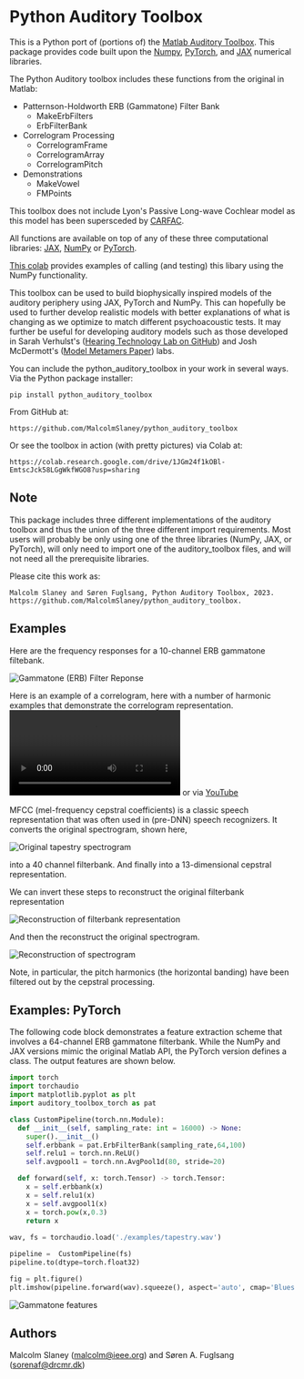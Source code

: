 # Python Auditory Toolbox

This is a Python port of (portions of) the 
[Matlab Auditory Toolbox](https://engineering.purdue.edu/~malcolm/interval/1998-010/). 
This package provides code built upon the 
[Numpy](https://numpy.org/doc/stable/index.html), 
[PyTorch](https://pytorch.org/), and 
[JAX](https://jax.readthedocs.io/en/latest/notebooks/quickstart.html) 
numerical libraries.

The Python Auditory toolbox includes these functions from the original in Matlab:
- Patternson-Holdworth ERB (Gammatone) Filter Bank
  - MakeErbFilters
  - ErbFilterBank
- Correlogram Processing
  - CorrelogramFrame
  - CorrelogramArray
  - CorrelogramPitch
- Demonstrations
  - MakeVowel
  - FMPoints 

This toolbox does not include Lyon's Passive Long-wave Cochlear model as this model
has been supersceded by [CARFAC](https://github.com/google/carfac).

All functions are available on top of any of these three computational libraries: 
[JAX](https://github.com/google/jax), 
[NumPy](https://numpy.org/) or 
[PyTorch](https://pytorch.org/).

[This colab](https://colab.research.google.com/drive/1JGm24f1kOBl-EmtscJck58LGgWkfWGO8#scrollTo=1dB7di7Nv622)
provides examples of calling (and testing) this libary using the NumPy functionality.

This toolbox can be used to build biophysically inspired models of the auditory periphery using JAX, 
PyTorch and NumPy. This can hopefully be used to further develop realistic models with better explanations of 
what is changing as we optimize to match different psychoacoustic tests. It may further be useful for developing 
auditory models such as those developed in Sarah Verhulst's 
([Hearing Technology Lab on GitHub](https://github.com/HearingTechnology)) 
and Josh McDermott's 
([Model Metamers Paper](https://www.nature.com/articles/s41593-023-01442-0)) labs.

You can include the python_auditory_toolbox in your work in several ways.  Via the Python package installer:

	pip install python_auditory_toolbox

From GitHub at:

	https://github.com/MalcolmSlaney/python_auditory_toolbox

Or see the toolbox in action (with pretty pictures) via Colab at:

	https://colab.research.google.com/drive/1JGm24f1kOBl-EmtscJck58LGgWkfWGO8?usp=sharing

## Note
This package includes three different implementations of the auditory toolbox and thus the union
of the three different import requirements. Most users will probably be only using
one of the three libraries (NumPy, JAX, or PyTorch), will only need to import one of the 
auditory_toolbox files, and will not need all the prerequisite libraries.

Please cite this work as:

	Malcolm Slaney and Søren Fuglsang, Python Auditory Toolbox, 2023. https://github.com/MalcolmSlaney/python_auditory_toolbox. 
  
## Examples
Here are the frequency responses for a 10-channel ERB gammatone filtebank.

![Gammatone (ERB) Filter Reponse](python_auditory_toolbox/examples/GammatoneFilterResponse.png)

Here is an example of a correlogram, here with a number of harmonic examples 
that demonstrate the correlogram representation.
<video src="python_auditory_toolbox/examples/DudaVowelsCorrelogram.mp4" controls title="Correlogram Example"></video> 
or via [YouTube](https://youtu.be/kTqhfxHPcVo)

MFCC (mel-frequency cepstral coefficients) is a classic speech representation
that was often used in (pre-DNN) speech recognizers. 
It converts the original spectrogram, shown here, 

![Original tapestry spectrogram](python_auditory_toolbox/examples/TapestrySpectrogram.png)

into a 40 channel filterbank.  And finally into a 13-dimensional cepstral representation.  

We can invert these steps to reconstruct the original filterbank representation

![Reconstruction of filterbank representation](python_auditory_toolbox/examples/TapestryFilterbank.png)

And then the reconstruct the original spectrogram.

![Reconstruction of spectrogram](python_auditory_toolbox/examples/TapestryReconstruction.png)

Note, in particular, the pitch harmonics (the horizontal banding) have been 
filtered out by the cepstral processing.

## Examples: PyTorch
The following code block demonstrates a feature extraction scheme that involves a 
64-channel ERB gammatone filterbank. While the NumPy and JAX versions mimic the original
Matlab API, the PyTorch version defines a class. The output features are shown below.

```python
import torch
import torchaudio
import matplotlib.pyplot as plt
import auditory_toolbox_torch as pat

class CustomPipeline(torch.nn.Module):
  def __init__(self, sampling_rate: int = 16000) -> None:
    super().__init__()
    self.erbbank = pat.ErbFilterBank(sampling_rate,64,100)
    self.relu1 = torch.nn.ReLU()
    self.avgpool1 = torch.nn.AvgPool1d(80, stride=20)

  def forward(self, x: torch.Tensor) -> torch.Tensor:
    x = self.erbbank(x)
    x = self.relu1(x)
    x = self.avgpool1(x)
    x = torch.pow(x,0.3)
    return x
  
wav, fs = torchaudio.load('./examples/tapestry.wav')

pipeline =  CustomPipeline(fs)
pipeline.to(dtype=torch.float32)

fig = plt.figure()
plt.imshow(pipeline.forward(wav).squeeze(), aspect='auto', cmap='Blues')
```
![Gammatone features](python_auditory_toolbox/examples/TapestryGammatoneFeatures.png)


## Authors
Malcolm Slaney (malcolm@ieee.org) and
Søren A. Fuglsang (sorenaf@drcmr.dk)
